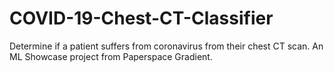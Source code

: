 # COVID-19-Chest-CT-Classifier
Determine if a patient suffers from coronavirus from their chest CT scan. An ML Showcase project from Paperspace Gradient.
